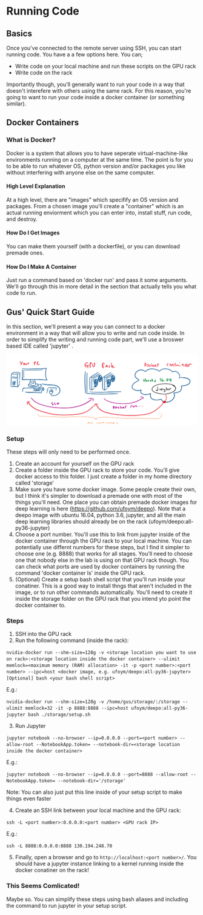 # Running Code
## Basics

Once you've connected to the remote server using SSH, you can start running code. You have a a few options here. You can;
- Write code on your local machine and run these scripts on the GPU rack
- Write code on the rack

Importantly though, you'll generally want to run your code in a way that doesn't interefere with others using the same rack. For this reason, you're going to want to run your code inside a docker container (or something similar).

## Docker Containers
### What is Docker?
Docker is a system that allows you to have seperate virtual-machine-like environments running on a computer at the same time. The point is for you to be able to run whatever OS, python version and/or packages you like without interfering with anyone else on the same computer. 

#### High Level Explanation
At a high level, there are "images" which specifify an OS version and packages. From a chosen image you'll create a "container" which is an actual running enviorment which you can enter into, install stuff, run code, and destroy.

#### How Do I Get Images
You can make them yourself (with a dockerfile), or you can download premade ones.

#### How Do I Make A Container
Just run a command based on 'docker run' and pass it some arguments. We'll go through this in more detail in the section that actually tells you what code to run.

## Gus' Quick Start Guide
In this section, we'll present a way you can connect to a docker environment in a way that will allow you to write and run code inside. In order to simplify the writing and running code part, we'll use a broswer based IDE called 'jupyter' <TODO LINK TO JUPYTERGUIDE>.

![alt text](running_code_1.png)

### Setup
These steps will only need to be performed once. 
1) Create an account for yourself on the GPU rack
2) Create a folder inside the GPU rack to store your code. You'll give docker access to this folder. I just create a folder in my home directory called 'storage'
3) Make sure you have some docker image. Some people create their own, but I think it's simpler to download a premade one with most of the things you'll need. One place you can obtain premade docker images for deep learning is here (https://github.com/ufoym/deepo). Note that a deepo image with ubuntu 16.04, python 3.6, jupyter, and all the main deep learning libraries should already be on the rack (ufoym/deepo:all-py36-jupyter)
4) Choose a port number. You'll use this to link from jupyter inside of the docker container through the GPU rack to your local machine. You can potentially use differnt numbers for these steps, but I find it simpler to choose one (e.g. 8888) that works for all stages. You'll need to choose one that nobody else in the lab is using on that GPU rack though. You can check what ports are used by docker containers by running the command 'docker container ls' inside the GPU rack.
5) (Optional) Create a setup bash shell script that you'll run inside your conatiner. This is a good way to install thngs that aren't included in the image, or to run other commands automatically. You'll need to create it inside the storage folder on the GPU rack that you intend yto point the docker container to. 
### Steps
1) SSH into the GPU rack
2) Run the following command (inside the rack):

`nvidia-docker run --shm-size=128g -v <storage location you want to use on rack>:<storage location inside the docker container> --ulimit memlock=<maximum memory (RAM) allocation> -it -p <port number>:<port number> --ipc=host <docker image, e.g. ufoym/deepo:all-py36-jupyter> [Optional] bash <your bash shell script>`

E.g.:

`nvidia-docker run --shm-size=128g -v /home/gus/storage/:/storage --ulimit memlock=32 -it -p 8888:8888 --ipc=host ufoym/deepo:all-py36-jupyter bash ./storage/setup.sh`

3) Run Jupyter

`jupyter notebook --no-browser --ip=0.0.0.0 --port=<port number> --allow-root --NotebookApp.token= --notebook-dir=<storage location inside the docker container>`

E.g.:

`jupyter notebook --no-browser --ip=0.0.0.0 --port=8888 --allow-root --NotebookApp.token= --notebook-dir='/storage'`

Note: You can also just put this line inside of your setup script to make things even faster

4) Create an SSH link between your local machine and the GPU rack:

`ssh -L <port number>:0.0.0.0:<port number> <GPU rack IP>`

E.g.:

`ssh -L 8888:0.0.0.0:8888 130.194.248.70`

5) Finally, open a browser and go to `http://localhost:<port number>/`. You should have a jupyter instance linking to a kernel running inside the docker conatiner on the rack! 

### This Seems Comlicated!
Maybe so. You can simplify these steps using bash aliases and including the command to run jupyter in your setup script.

